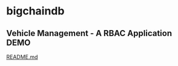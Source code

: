 # bigchaindb

## Vehicle Management - A RBAC Application DEMO

[README.md](vehicle-management/README.md)
